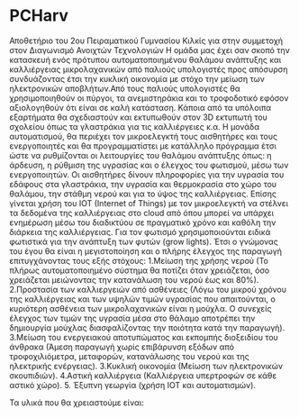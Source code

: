 # PCHarv
Αποθετήριο του 2ου Πειραματικού Γυμνασίου Κιλκίς για στην συμμετοχή στον Διαγωνισμό Ανοιχτών Τεχνολογιών
Η ομάδα μας έχει σαν σκοπό την κατασκευή ενός πρότυπου αυτοματοποιημένου θαλάμου ανάπτυξης και καλλιέργειας μικρολαχανικών από παλιούς υπολογιστές προς απόσυρση συνδυάζοντας έτσι την κυκλική οικονομία με στόχο την μείωση των ηλεκτρονικών αποβλήτων.Από τους παλιούς υπολογιστές θα χρησιμοποιηθούν οι πύργοι, τα ανεμιστηράκια και το τροφοδοτικό εφόσον αξιολογηθούν ότι είναι σε καλή κατάσταση. Κάποια από τα υπόλοιπα εξαρτήματα θα σχεδιαστούν και εκτυπωθούν στον 3D εκτυπωτή του σχολείου όπως τα γλαστράκια για τις καλλιέργειες κ.α. Η μονάδα αυτοματισμού, θα περιέχει τον μικροελεγκτή τους αισθητήρες και τους ενεργοποιητές και θα προγραμματίστει με κατάλληλο πρόγραμμα έτσι ώστε να ρυθμίζονται οι λειτουργίες του θαλάμου ανάπτυξης όπως: η άρδευση, η ρύθμιση της υγρασίας και ο έλεγχος του φωτισμού, μέσω των ενεργοποιητών. Οι αισθητήρες δίνουν πληροφορίες για την υγρασία του εδάφους στα γλαστράκια, την υγρασία και θερμοκρασία στο χώρο του θαλάμου, την στάθμη νερού και για το ύψος της καλλιέργειας. Επίσης γίνεται χρήση του IOT (Internet of Things) με τον μικροελεγκτή να στέλνει τα δεδομένα της καλλιέργειας στο cloud από όπου μπορεί να υπάρχει ενημέρωση μέσω του διαδικτύου σε πραγματικό χρόνο και καθόλη την διάρκεια της καλλιέργειας. Για τον φωτισμό χρησιμοποιούνται ειδικά φωτιστικά για την ανάπτυξη των φυτών (grow lights).
Έτσι ο γνώμονας του έγου θα είναι η μεγιστοποίηση και ο πλήρης έλεγχος της παραγωγή επιτυγχάνοντας τους εξής στόχους:
1.Μείωση της χρήσης νερού (Το πλήρως αυτοματοποιημένο σύστημα θα ποτίζει όταν χρειάζεται, όσο χρειάζεται μειώνοντας την κατανάλωση του νερού έως και 80%).
2.Προστασία των καλλιεργειών από ασθένειες (Λόγω του μικρού χρόνου της καλλιέργειας και των υψηλών τιμών υγρασίας που απαιτούνται, ο κυριότερη ασθένεια των μικρολαχανικών είναι η μούχλα. Ο συνεχείς έλεγχος των τιμών της υγρασία μέσα στο θάλαμο αποτρέπει την δημιουργία μούχλας διασφαλίζοντας την ποιότητα κατά την παραγωγή).  3.Μείωση του ενεργειακού αποτυπώματος και εκπομπής διοξειδίου του άνθρακα (Άμεση παραγωγή χωρίς επιβάρυνση εξόδων από τροφοχιλιόμετρα, μεταφορών, κατανάλωσης του νερού και της ηλεκτρικής ενέργειας).
3.Κυκλική οικονομία (Μείωση των ηλεκτρονικών σκουπιδιών).
4.Αστική καλλιέργεια (Καλλιέργεια υπερτροφών σε κάθε αστικό χώρο).
5. Έξυπνη γεωργία (χρήση IOT και αυτοματισμών).



Τα υλικά που θα χρειαστούμε είναι:



